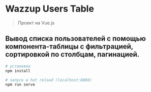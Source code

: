 # Wazzup Users Table

> Проект на Vue.js

## Вывод списка пользователей с помощью компонента-таблицы с фильтрацией, сортировкой по столбцам, пагинацией.

``` bash
# установка
npm install

# запуск и hot reload (localhost:8080)
npm run serve

```
